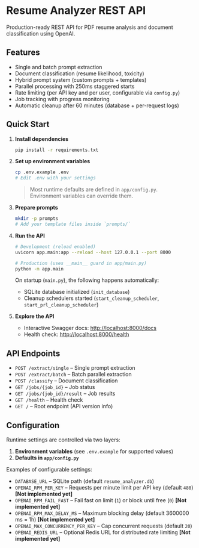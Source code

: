 # Resume Analyzer REST API

Production-ready REST API for PDF resume analysis and document classification using OpenAI.

## Features
- Single and batch prompt extraction
- Document classification (resume likelihood, toxicity)
- Hybrid prompt system (custom prompts + templates)
- Parallel processing with 250ms staggered starts
- Rate limiting (per API key and per user, configurable via `config.py`)
- Job tracking with progress monitoring
- Automatic cleanup after 60 minutes (database + per-request logs)

## Quick Start

1. **Install dependencies**
   ```bash
   pip install -r requirements.txt
   ```

2. **Set up environment variables**
   ```bash
   cp .env.example .env
   # Edit .env with your settings
   ```

   > Most runtime defaults are defined in `app/config.py`.  
   > Environment variables can override them.

3. **Prepare prompts**
   ```bash
   mkdir -p prompts
   # Add your template files inside `prompts/`
   ```

4. **Run the API**
   ```bash
   # Development (reload enabled)
   uvicorn app.main:app --reload --host 127.0.0.1 --port 8000

   # Production (uses __main__ guard in app/main.py)
   python -m app.main
   ```

   On startup (`main.py`), the following happens automatically:
   - SQLite database initialized (`init_database`)
   - Cleanup schedulers started (`start_cleanup_scheduler`, `start_prl_cleanup_scheduler`)

5. **Explore the API**
   - Interactive Swagger docs: [http://localhost:8000/docs](http://localhost:8000/docs)
   - Health check: [http://localhost:8000/health](http://localhost:8000/health)

## API Endpoints

- `POST /extract/single` – Single prompt extraction
- `POST /extract/batch` – Batch parallel extraction
- `POST /classify` – Document classification
- `GET /jobs/{job_id}` – Job status
- `GET /jobs/{job_id}/result` – Job results
- `GET /health` – Health check
- `GET /` – Root endpoint (API version info)

## Configuration

Runtime settings are controlled via two layers:
1. **Environment variables** (see `.env.example` for supported values)
2. **Defaults in `app/config.py`**

Examples of configurable settings:
- `DATABASE_URL` – SQLite path (default `resume_analyzer.db`)
- `OPENAI_RPM_PER_KEY` – Requests per minute limit per API key (default `480`) **[Not implemented yet]**
- `OPENAI_RPM_FAIL_FAST` – Fail fast on limit (`1`) or block until free (`0`) **[Not implemented yet]**
- `OPENAI_RPM_MAX_DELAY_MS` – Maximum blocking delay (default 3600000 ms = 1h) **[Not implemented yet]**
- `OPENAI_MAX_CONCURRENCY_PER_KEY` – Cap concurrent requests (default `20`)
- `OPENAI_REDIS_URL` – Optional Redis URL for distributed rate limiting **[Not implemented yet]**
